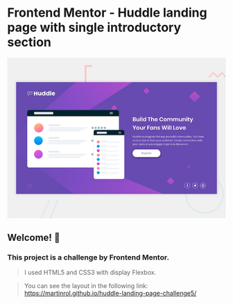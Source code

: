 # Frontend Mentor - Huddle landing page with single introductory section

![Design preview for the Huddle landing page with single introductory section](./design/desktop-preview.jpg)

## Welcome! 👋

### This project is a challenge by Frontend Mentor. 
> I used HTML5 and CSS3 with display Flexbox.

> You can see the layout in the following link: https://martinrol.github.io/huddle-landing-page-challenge5/
